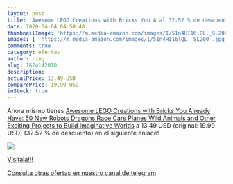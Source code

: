 ```yaml
---
layout: post
title: 'Awesome LEGO Creations with Bricks You A al 32.52 % de descuento'
date: 2020-04-04 04:50:48
thumbnailImage: 'https://m.media-amazon.com/images/I/51n4HI16lQL._SL200_.jpg'
images: [ 'https://m.media-amazon.com/images/I/51n4HI16lQL._SL200_.jpg' ]
comments: true
category: ofertas
author: ring
slug: 1624142818
description:
actualPrice: 13.49 USD
comparePrice: 19.99 USD
inStock: true
---
```


Ahora mismo tienes [Awesome LEGO Creations with Bricks You Already Have: 50 New Robots  Dragons  Race Cars  Planes  Wild Animals and Other Exciting Projects to Build Imaginative Worlds](https://www.amazon.com/dp/1624142818/?tag=redken08-20) a 13.49 USD (original: 19.99 USD) (32.52 %  de descuento) en el siguiente enlace!

[![](https://m.media-amazon.com/images/I/51n4HI16lQL._SL200_.jpg)](https://www.amazon.com/dp/1624142818/?tag=redken08-20)

[Visítala!!!](https://www.amazon.com/dp/1624142818/?tag=redken08-20)

[Consulta otras ofertas en nuestro canal de telegram](https://t.me/s/ofertas25)
